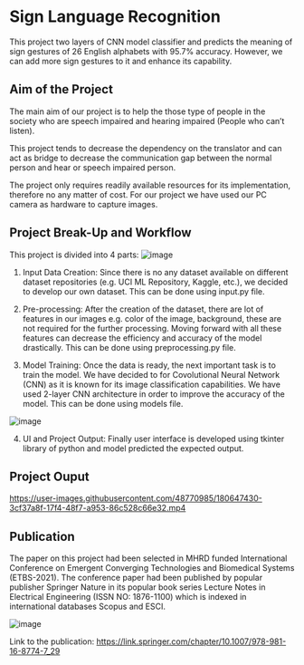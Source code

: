 
# Sign Language Recognition
This project two layers of CNN model classifier and predicts the meaning of sign gestures of 26 English alphabets with 95.7% accuracy. However, we can add more sign gestures to it and enhance its capability.

## Aim of the Project
The main aim of our project is to help the those type of people in the society who are speech impaired and hearing impaired (People who can’t listen).


This project tends to decrease the dependency on the translator and can act as bridge to decrease the communication gap between the normal person and hear or speech impaired person.


The project only requires readily available resources for its implementation, therefore no any matter of cost. For our project we have used our PC camera as hardware to capture images.

## Project Break-Up and Workflow
This project is divided into 4 parts:
![image](https://user-images.githubusercontent.com/48770985/180646977-045157af-befa-4701-ada7-c1c8908a7222.png)

1. Input Data Creation: Since there is no any dataset available on different dataset repositories (e.g. UCI ML Repository, Kaggle, etc.), we decided to develop our own dataset. This can be done using input.py file.

2. Pre-processing: After the creation of the dataset, there are lot of features in our images e.g. color of the image, background, these are not required for the further processing. Moving forward with all these features can decrease the efficiency and accuracy of the model drastically. This can be done using preprocessing.py file.

3. Model Training: Once the data is ready, the next important task is to train the model. We have decided to for Covolutional Neural Network (CNN) as it is known for its image classification capabilities. We have used 2-layer CNN architecture in order to improve the accuracy of the model. This can be done using models file.

![image](https://user-images.githubusercontent.com/48770985/180647049-3ddbba0c-3f2b-4ef5-87e5-338ccb675c4b.png)


4. UI and Project Output: Finally user interface is developed using tkinter library of python and model predicted the expected output.

## Project Ouput

https://user-images.githubusercontent.com/48770985/180647430-3cf37a8f-17f4-48f7-a953-86c528c66e32.mp4

## Publication
The paper on this project had been selected in MHRD funded International Conference on Emergent Converging Technologies and Biomedical Systems (ETBS-2021). The conference paper had been published by popular publisher Springer Nature in its popular book series Lecture Notes in Electrical Engineering (ISSN NO: 1876-1100) which is indexed in international databases Scopus and ESCI.

![image](https://user-images.githubusercontent.com/48770985/180647142-b04edf82-8921-4cef-a75c-8b27ca607978.png)


Link to the publication: https://link.springer.com/chapter/10.1007/978-981-16-8774-7_29
